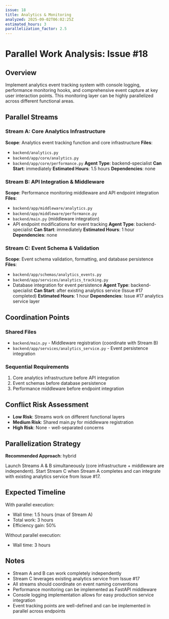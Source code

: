 ```yaml
---
issue: 18
title: Analytics & Monitoring
analyzed: 2025-09-02T06:02:25Z
estimated_hours: 3
parallelization_factor: 2.5
---
```


# Parallel Work Analysis: Issue #18

## Overview
Implement analytics event tracking system with console logging, performance monitoring hooks, and comprehensive event capture at key user interaction points. This monitoring layer can be highly parallelized across different functional areas.

## Parallel Streams

### Stream A: Core Analytics Infrastructure
**Scope**: Analytics event tracking function and core infrastructure
**Files**:
- `backend/analytics.py`
- `backend/app/core/analytics.py`
- `backend/app/core/performance.py`
**Agent Type**: backend-specialist
**Can Start**: immediately
**Estimated Hours**: 1.5 hours
**Dependencies**: none

### Stream B: API Integration & Middleware
**Scope**: Performance monitoring middleware and API endpoint integration
**Files**:
- `backend/app/middleware/analytics.py`
- `backend/app/middleware/performance.py`
- `backend/main.py` (middleware integration)
- API endpoint modifications for event tracking
**Agent Type**: backend-specialist
**Can Start**: immediately
**Estimated Hours**: 1 hour
**Dependencies**: none

### Stream C: Event Schema & Validation
**Scope**: Event schema validation, formatting, and database persistence
**Files**:
- `backend/app/schemas/analytics_events.py`
- `backend/app/services/analytics_tracking.py`
- Database integration for event persistence
**Agent Type**: backend-specialist
**Can Start**: after existing analytics service (Issue #17 completed)
**Estimated Hours**: 1 hour
**Dependencies**: Issue #17 analytics service layer

## Coordination Points

### Shared Files
- `backend/main.py` - Middleware registration (coordinate with Stream B)
- `backend/app/services/analytics_service.py` - Event persistence integration

### Sequential Requirements
1. Core analytics infrastructure before API integration
2. Event schemas before database persistence
3. Performance middleware before endpoint integration

## Conflict Risk Assessment
- **Low Risk**: Streams work on different functional layers
- **Medium Risk**: Shared main.py for middleware registration
- **High Risk**: None - well-separated concerns

## Parallelization Strategy

**Recommended Approach**: hybrid

Launch Streams A & B simultaneously (core infrastructure + middleware are independent). Start Stream C when Stream A completes and can integrate with existing analytics service from Issue #17.

## Expected Timeline

With parallel execution:
- Wall time: 1.5 hours (max of Stream A)
- Total work: 3 hours
- Efficiency gain: 50%

Without parallel execution:
- Wall time: 3 hours

## Notes
- Stream A and B can work completely independently
- Stream C leverages existing analytics service from Issue #17
- All streams should coordinate on event naming conventions
- Performance monitoring can be implemented as FastAPI middleware
- Console logging implementation allows for easy production service integration
- Event tracking points are well-defined and can be implemented in parallel across endpoints
